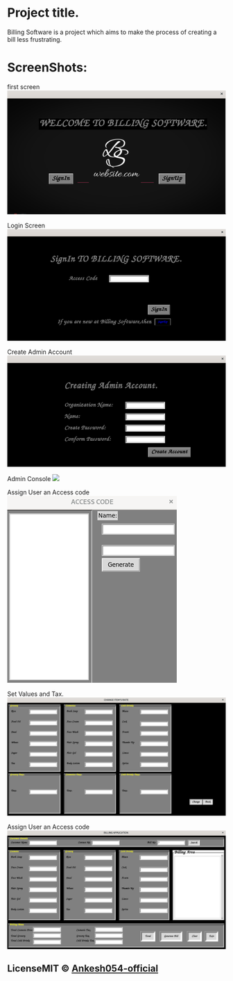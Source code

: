 # Project title.
Billing Software is a project which aims to make the process of creating a bill less frustrating. 

# ScreenShots:

first screen
![](https://github.com/Ankesh054-official/python-billing_application/blob/master/Wel-screen.png)


Login Screen
![](https://github.com/Ankesh054-official/python-billing_application/blob/master/signin-screen.png)


Create Admin Account
![](https://github.com/Ankesh054-official/python-billing_application/blob/master/createadmin.png)


 Admin Console
![](https://github.com/Ankesh054-official/python-billing_application/blob/master/admincolsole.png)


Assign User an Access code
![](https://github.com/Ankesh054-official/python-billing_application/blob/master/accesscode.png)


Set Values and Tax.
![](https://github.com/Ankesh054-official/python-billing_application/blob/master/set.png)


Assign User an Access code
![](https://github.com/Ankesh054-official/python-billing_application/blob/master/createnewbill-screen.png)




## LicenseMIT © [Ankesh054-official](https://github.com/Ankesh054-official)
